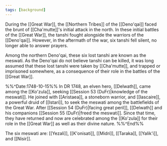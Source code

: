 ```yaml
---
tags: [background]
---
```


During the [[Great War]], the [[Northern Tribes]] of the [[Deno'qai]] faced the brunt of [[Cha'mutte]]'s initial attack in the north. In these initial battles of the [[Great War]], the tanshi fought alongside the warriors of the [[Deno'qai]]. However, in the aftermath of the war, six tanshi fell silent, no longer able to answer prayers. 

Among the northern Deno'qai, these six lost tanshi are known as the meswati. As the Deno'qai do not believe tanshi can be killed, it was long assumed that these lost tanshi were taken by [[Cha'mutte]], and trapped or imprisoned somewhere, as a consequence of their role in the battles of the [[Great War]]. 

%%^Date:1748-10-15%%
In DR 1748, an elven hero, [[Delwath]], came among the [[Ko'zula]], seeking [[Session 53 (DuFr)|knowledge of the meswati]]. He joined with [[Aristaea]], a stoneborn warrior, and [[Iascaire]], a powerful druid of [[Istari]], to seek the meswati among the battlefields of the Great War. After [[Session 54 (DuFr)|facing great peril]], [[Delwath]] and his companions [[Session 55 (DuFr)|freed the meswati]]. Since that time, they have returned and now are celebrated among the [[Ko'zula]] for their role in the [[Great War]] as well as their divine nature.
%%^End%%

The six meswati are: [[Yezali]], [[K'onisati]], [[Midri]], [[Taraka]], [[Yalik'i]], and [[Nisir]]. 